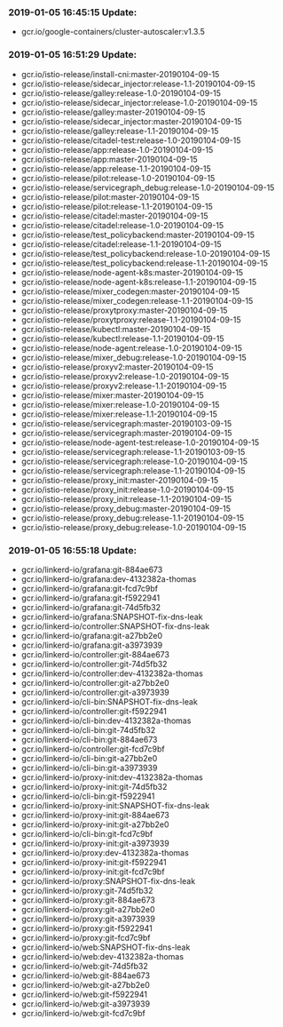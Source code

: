### 2019-01-05 16:45:15 Update:

- gcr.io/google-containers/cluster-autoscaler:v1.3.5
### 2019-01-05 16:51:29 Update:

- gcr.io/istio-release/install-cni:master-20190104-09-15
- gcr.io/istio-release/sidecar_injector:release-1.1-20190104-09-15
- gcr.io/istio-release/galley:release-1.0-20190104-09-15
- gcr.io/istio-release/sidecar_injector:release-1.0-20190104-09-15
- gcr.io/istio-release/galley:master-20190104-09-15
- gcr.io/istio-release/sidecar_injector:master-20190104-09-15
- gcr.io/istio-release/galley:release-1.1-20190104-09-15
- gcr.io/istio-release/citadel-test:release-1.0-20190104-09-15
- gcr.io/istio-release/app:release-1.0-20190104-09-15
- gcr.io/istio-release/app:master-20190104-09-15
- gcr.io/istio-release/app:release-1.1-20190104-09-15
- gcr.io/istio-release/pilot:release-1.0-20190104-09-15
- gcr.io/istio-release/servicegraph_debug:release-1.0-20190104-09-15
- gcr.io/istio-release/pilot:master-20190104-09-15
- gcr.io/istio-release/pilot:release-1.1-20190104-09-15
- gcr.io/istio-release/citadel:master-20190104-09-15
- gcr.io/istio-release/citadel:release-1.0-20190104-09-15
- gcr.io/istio-release/test_policybackend:master-20190104-09-15
- gcr.io/istio-release/citadel:release-1.1-20190104-09-15
- gcr.io/istio-release/test_policybackend:release-1.0-20190104-09-15
- gcr.io/istio-release/test_policybackend:release-1.1-20190104-09-15
- gcr.io/istio-release/node-agent-k8s:master-20190104-09-15
- gcr.io/istio-release/node-agent-k8s:release-1.1-20190104-09-15
- gcr.io/istio-release/mixer_codegen:master-20190104-09-15
- gcr.io/istio-release/mixer_codegen:release-1.1-20190104-09-15
- gcr.io/istio-release/proxytproxy:master-20190104-09-15
- gcr.io/istio-release/proxytproxy:release-1.1-20190104-09-15
- gcr.io/istio-release/kubectl:master-20190104-09-15
- gcr.io/istio-release/kubectl:release-1.1-20190104-09-15
- gcr.io/istio-release/node-agent:release-1.0-20190104-09-15
- gcr.io/istio-release/mixer_debug:release-1.0-20190104-09-15
- gcr.io/istio-release/proxyv2:master-20190104-09-15
- gcr.io/istio-release/proxyv2:release-1.0-20190104-09-15
- gcr.io/istio-release/proxyv2:release-1.1-20190104-09-15
- gcr.io/istio-release/mixer:master-20190104-09-15
- gcr.io/istio-release/mixer:release-1.0-20190104-09-15
- gcr.io/istio-release/mixer:release-1.1-20190104-09-15
- gcr.io/istio-release/servicegraph:master-20190103-09-15
- gcr.io/istio-release/servicegraph:master-20190104-09-15
- gcr.io/istio-release/node-agent-test:release-1.0-20190104-09-15
- gcr.io/istio-release/servicegraph:release-1.1-20190103-09-15
- gcr.io/istio-release/servicegraph:release-1.0-20190104-09-15
- gcr.io/istio-release/servicegraph:release-1.1-20190104-09-15
- gcr.io/istio-release/proxy_init:master-20190104-09-15
- gcr.io/istio-release/proxy_init:release-1.0-20190104-09-15
- gcr.io/istio-release/proxy_init:release-1.1-20190104-09-15
- gcr.io/istio-release/proxy_debug:master-20190104-09-15
- gcr.io/istio-release/proxy_debug:release-1.1-20190104-09-15
- gcr.io/istio-release/proxy_debug:release-1.0-20190104-09-15
### 2019-01-05 16:55:18 Update:

- gcr.io/linkerd-io/grafana:git-884ae673
- gcr.io/linkerd-io/grafana:dev-4132382a-thomas
- gcr.io/linkerd-io/grafana:git-fcd7c9bf
- gcr.io/linkerd-io/grafana:git-f5922941
- gcr.io/linkerd-io/grafana:git-74d5fb32
- gcr.io/linkerd-io/grafana:SNAPSHOT-fix-dns-leak
- gcr.io/linkerd-io/controller:SNAPSHOT-fix-dns-leak
- gcr.io/linkerd-io/grafana:git-a27bb2e0
- gcr.io/linkerd-io/grafana:git-a3973939
- gcr.io/linkerd-io/controller:git-884ae673
- gcr.io/linkerd-io/controller:git-74d5fb32
- gcr.io/linkerd-io/controller:dev-4132382a-thomas
- gcr.io/linkerd-io/controller:git-a27bb2e0
- gcr.io/linkerd-io/controller:git-a3973939
- gcr.io/linkerd-io/cli-bin:SNAPSHOT-fix-dns-leak
- gcr.io/linkerd-io/controller:git-f5922941
- gcr.io/linkerd-io/cli-bin:dev-4132382a-thomas
- gcr.io/linkerd-io/cli-bin:git-74d5fb32
- gcr.io/linkerd-io/cli-bin:git-884ae673
- gcr.io/linkerd-io/controller:git-fcd7c9bf
- gcr.io/linkerd-io/cli-bin:git-a27bb2e0
- gcr.io/linkerd-io/cli-bin:git-a3973939
- gcr.io/linkerd-io/proxy-init:dev-4132382a-thomas
- gcr.io/linkerd-io/proxy-init:git-74d5fb32
- gcr.io/linkerd-io/cli-bin:git-f5922941
- gcr.io/linkerd-io/proxy-init:SNAPSHOT-fix-dns-leak
- gcr.io/linkerd-io/proxy-init:git-884ae673
- gcr.io/linkerd-io/proxy-init:git-a27bb2e0
- gcr.io/linkerd-io/cli-bin:git-fcd7c9bf
- gcr.io/linkerd-io/proxy-init:git-a3973939
- gcr.io/linkerd-io/proxy:dev-4132382a-thomas
- gcr.io/linkerd-io/proxy-init:git-f5922941
- gcr.io/linkerd-io/proxy-init:git-fcd7c9bf
- gcr.io/linkerd-io/proxy:SNAPSHOT-fix-dns-leak
- gcr.io/linkerd-io/proxy:git-74d5fb32
- gcr.io/linkerd-io/proxy:git-884ae673
- gcr.io/linkerd-io/proxy:git-a27bb2e0
- gcr.io/linkerd-io/proxy:git-a3973939
- gcr.io/linkerd-io/proxy:git-f5922941
- gcr.io/linkerd-io/proxy:git-fcd7c9bf
- gcr.io/linkerd-io/web:SNAPSHOT-fix-dns-leak
- gcr.io/linkerd-io/web:dev-4132382a-thomas
- gcr.io/linkerd-io/web:git-74d5fb32
- gcr.io/linkerd-io/web:git-884ae673
- gcr.io/linkerd-io/web:git-a27bb2e0
- gcr.io/linkerd-io/web:git-f5922941
- gcr.io/linkerd-io/web:git-a3973939
- gcr.io/linkerd-io/web:git-fcd7c9bf
